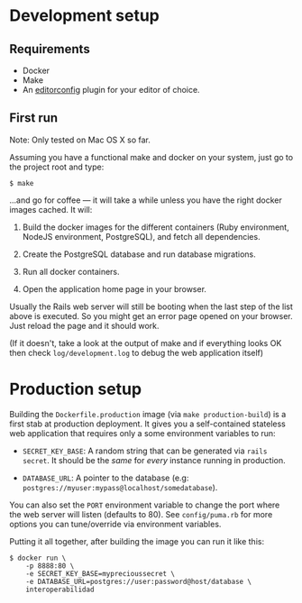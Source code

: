 # Development setup

## Requirements

- Docker
- Make
- An [editorconfig](http://editorconfig.org) plugin for your editor of choice.

## First run

Note: Only tested on Mac OS X so far.

Assuming you have a functional make and docker on your system, just go to the project root and type:

    $ make

...and go for coffee — it will take a while unless you have the right docker images cached. It will:

1. Build the docker images for the different containers (Ruby environment, NodeJS environment, PostgreSQL), and fetch all dependencies.

2. Create the PostgreSQL database and run database migrations.

3. Run all docker containers.

4. Open the application home page in your browser.

Usually the Rails web server will still be booting when the last step of the list above is executed. So you might get an error page opened on your browser. Just reload the page and it should work.

(If it doesn't, take a look at the output of make and if everything looks OK then check `log/development.log` to debug the web application itself)

# Production setup

Building the `Dockerfile.production` image (via `make production-build`) is a first stab at production deployment. It gives you a self-contained stateless web application that requires only a some environment variables to run:

- `SECRET_KEY_BASE`: A random string that can be generated via `rails secret`. It should be the *same* for *every* instance running in production.

- `DATABASE_URL`: A pointer to the database (e.g: `postgres://myuser:mypass@localhost/somedatabase`).

You can also set the `PORT` environment variable to change the port where the web server will listen (defaults to 80). See `config/puma.rb` for more options you can tune/override via environment variables.

Putting it all together, after building the image you can run it like this:

    $ docker run \
        -p 8888:80 \
        -e SECRET_KEY_BASE=myprecioussecret \
        -e DATABASE_URL=postgres://user:password@host/database \
        interoperabilidad
